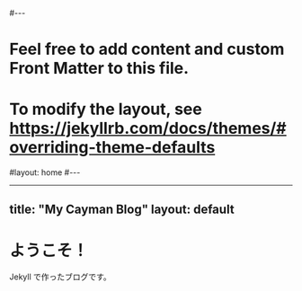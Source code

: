 #---
# Feel free to add content and custom Front Matter to this file.
# To modify the layout, see https://jekyllrb.com/docs/themes/#overriding-theme-defaults

#layout: home
#---

---
title: "My Cayman Blog"
layout: default
---

# ようこそ！
Jekyll で作ったブログです。
